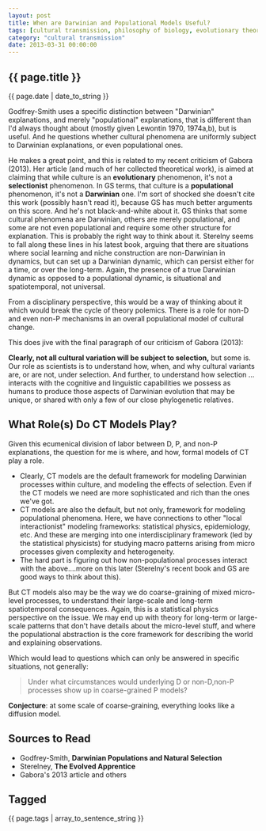 ```yaml
---
layout: post
title: When are Darwinian and Populational Models Useful?
tags: [cultural transmission, philosophy of biology, evolutionary theory]
category: "cultural transmission"
date: 2013-03-31 00:00:00
---
```


{{ page.title }}
----------------

<div class="publish_date">
{{ page.date | date_to_string }}
</div>


Godfrey-Smith uses a specific distinction between "Darwinian" explanations, and merely "populational" explanations, that is different than I'd always thought about (mostly given Lewontin 1970, 1974a,b), but is useful. And he questions whether cultural phenomena are uniformly subject to Darwinian explanations, or even populational ones.

He makes a great point, and this is related to my recent criticism of Gabora (2013). Her article (and much of her collected theoretical work), is aimed at claiming that while culture is an __evolutionary__ phenomenon, it's not a __selectionist__ phenomenon. In GS terms, that culture is a __populational__ phenomenon, it's not a __Darwinian__ one. I'm sort of shocked she doesn't cite this work (possibly hasn't read it), because GS has much better arguments on this score. And he's not black-and-white about it. GS thinks that some cultural phenomena are Darwinian, others are merely populational, and some are not even populational and require some other structure for explanation. This is probably the right way to think about it. Sterelny seems to fall along these lines in his latest book, arguing that there are situations where social learning and niche construction are non-Darwinian in dynamics, but can set up a Darwinian dynamic, which can persist either for a time, or over the long-term. Again, the presence of a true Darwinian dynamic as opposed to a populational dynamic, is situational and spatiotemporal, not universal.

From a disciplinary perspective, this would be a way of thinking about it which would break the cycle of theory polemics. There is a role for non-D and even non-P mechanisms in an overall populational model of cultural change.

This does jive with the final paragraph of our criticism of Gabora (2013):

__Clearly, not all cultural variation will be subject to selection,__ but some is. Our role as scientists is to understand how, when, and why cultural variants are, or are not, under selection. And further, to understand how selection … interacts with the cognitive and linguistic capabilities we possess as humans to produce those aspects of Darwinian evolution that may be unique, or shared with only a few of our close phylogenetic relatives.


What Role(s) Do CT Models Play?
-------------------------------

Given this ecumenical division of labor between D, P, and non-P explanations, the question for me is where, and how, formal models of CT play a role.

* Clearly, CT models are the default framework for modeling Darwinian processes within culture, and modeling the effects of selection. Even if the CT models we need are more sophisticated and rich than the ones we've got.
* CT models are also the default, but not only, framework for modeling populational phenomena. Here, we have connections to other "local interactionist" modeling frameworks: statistical physics, epidemiology, etc. And these are merging into one interdisciplinary framework (led by the statistical physicists) for studying macro patterns arising from micro processes given complexity and heterogeneity.
* The hard part is figuring out how non-populational processes interact with the above....more on this later (Sterelny's recent book and GS are good ways to think about this).

But CT models also may be the way we do coarse-graining of mixed micro-level processes, to understand their large-scale and long-term spatiotemporal consequences. Again, this is a statistical physics perspective on the issue. We may end up with theory for long-term or large-scale patterns that don't have details about the micro-level stuff, and where the populational abstraction is the core framework for describing the world and explaining observations.

Which would lead to questions which can only be answered in specific situations, not generally:
> Under what circumstances would underlying D or non-D,non-P processes show up in coarse-grained P models?


**Conjecture**: at some scale of coarse-graining, everything looks like a diffusion model. 




Sources to Read
---------------

* Godfrey-Smith, __Darwinian Populations and Natural Selection__
* Sterelney, __The Evolved Apprentice__
* Gabora's 2013 article and others



Tagged
------
<div class="taglist">
{{ page.tags | array_to_sentence_string }}
</div>
